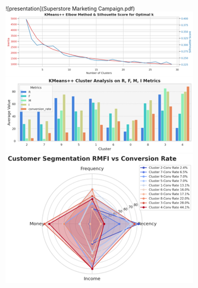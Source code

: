 ![presentation](Superstore Marketing Campaign.pdf)
![image](./pics/p21.png)
![image](./pics/p22.png)
![image](./pics/p14.png)




